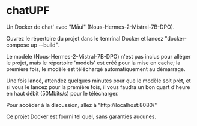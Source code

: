 # chatUPF
Un Docker de chat' avec "Māui" (Nous-Hermes-2-Mistral-7B-DPO).

Ouvrez le répertoire du projet dans le temrinal Docker et lancez "docker-compose up --build".

Le modèle (Nous-Hermes-2-Mistral-7B-DPO) n'est pas inclus pour alléger le projet, mais le répertoire 'models' est créé pour la mise en cache; la première fois, le modèle est téléchargé automatiquement au démarrage.

Une fois lancé, attendez quelques minutes pour que le modèle soit prêt, et si vous le lancez pour la première fois, il vous faudra un bon quart d'heure en haut débit (50Mbits/s) pour le télécharger. 

Pour accéder à la discussion, allez à "http://localhost:8080/"

Ce projet Docker est fourni tel quel, sans garanties aucunes. 

